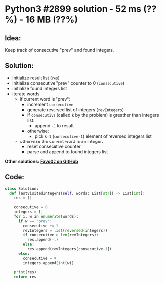 # Python3 #2899 solution - 52 ms (??%) - 16 MB (??%)

## Idea:

Keep track of consecutive "prev" and found integers.

## Solution:

- initialize result list (`res`)
- initialize consecutive "prev" counter to 0 (`consecutive`)
- initialize found integers list
- iterate words
  - if current word is "prev":
    - increment `consecutive`
    - generate reversed list of integers (`revIntegers`)
    - if `consecutive` (called `k` by the problem) is greather than integers list:
      - append `-1` to result
    - otherwise:
      - pick `k-1` (`consecutive-1`) element of reversed integers list
  - otherwise the current word is an integer:
    - reset consecutive counter
    - parse and append to found integers list

**Other solutions: [Favo02 on GitHub](https://github.com/Favo02/leetcode)**

## Code:
```python
class Solution:
  def lastVisitedIntegers(self, words: List[str]) -> List[int]:
    res = []
    
    consecutive = 0
    integers = []
    for i, w in enumerate(words):
      if w == "prev":
        consecutive += 1
        revIntegers = list(reversed(integers))
        if consecutive > len(revIntegers):
          res.append(-1)
        else:
          res.append(revIntegers[consecutive-1])
      else:
        consecutive = 0
        integers.append(int(w))
    
    print(res)
    return res
```
